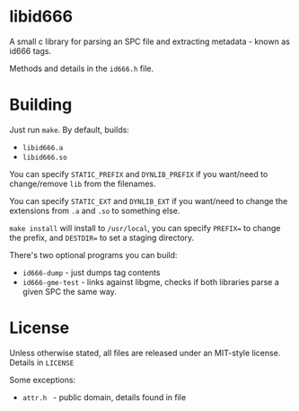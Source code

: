 # libid666

A small c library for parsing an SPC file
and extracting metadata - known as id666
tags.

Methods and details in the `id666.h` file.

# Building

Just run `make`. By default, builds:

* `libid666.a`
* `libid666.so`

You can specify `STATIC_PREFIX` and `DYNLIB_PREFIX` if you
want/need to change/remove `lib` from the filenames.

You can specify `STATIC_EXT` and `DYNLIB_EXT` if you
want/need to change the extensions from `.a` and `.so`
to something else.

`make install` will install to `/usr/local`, you can specify
`PREFIX=` to change the prefix, and `DESTDIR=` to set a
staging directory.

There's two optional programs you can build:

* `id666-dump` - just dumps tag contents
* `id666-gme-test` - links against libgme, checks if
both libraries parse a given SPC the same way.

# License

Unless otherwise stated, all files are released under
an MIT-style license. Details in `LICENSE`

Some exceptions:

* `attr.h ` - public domain, details found in file

